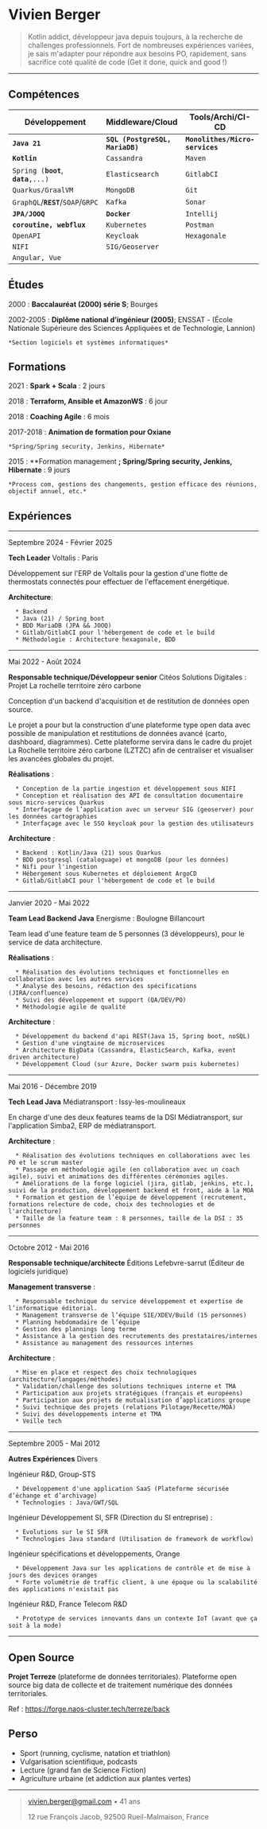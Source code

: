 Vivien Berger
============



> Kotlin addict, développeur java depuis toujours, à la recherche de challenges professionnels.
> Fort de nombreuses expériences variées, je sais m'adapter pour répondre aux besoins PO, rapidement, sans sacrifice
> coté qualité de code (Get it done, quick and good !)

----

Compétences
--------------------

| Développement                           | Middleware/Cloud                | Tools/Archi/CI-CD               | Méthodologie             |
|-----------------------------------------|---------------------------------|---------------------------------|--------------------------|
| **`Java 21`**                           | **`SQL (PostgreSQL, MariaDB)`** | **`Monolithes/Micro-services`** | **`Scrum/Agile/Kanban`** |
| **`Kotlin`**                            | `Cassandra`                     | `Maven`                         | `TDD`                    |
| `Spring (`**`boot`**, **`data`**`,...)` | `Elasticsearch`                 | `GitlabCI`                      | `BDD`                    |
| `Quarkus/GraalVM`                       | `MongoDB`                       | `Git`                           | `Clean code`             |
| `GraphQL`/**`REST`**/`SOAP`/`GRPC`      | `Kafka`                         | `Sonar`                         | `TF`                     |
| **`JPA/JOOQ`**                          | **`Docker`**                    | `Intellij`                      | `CI/CD`                  |
| **`coroutine, webflux`**                | `Kubernetes`                    | `Postman`                       | **`DevOps`**             |
| `OpenAPI`                               | `Keycloak`                      | `Hexagonale`                    | `Design d'API`           |
| `NIFI`                                  | `SIG/Geoserver`                 |                                 |                          |
| `Angular, Vue`                          |                                 |                                 |                          |

Études
---------

2000
:   **Baccalauréat (2000) série S**; Bourges

2002-2005
:   **Diplôme national d’ingénieur (2005)**; ENSSAT - (École Nationale Supérieure des Sciences Appliquées et de
Technologie, Lannion)

    *Section logiciels et systèmes informatiques*

Formations
---------

2021
:   **Spark + Scala** :  2 jours

2018
:   **Terraform, Ansible et AmazonWS** : 6 jour

2018
:   **Coaching Agile** : 6 mois


2017-2018
:   **Animation de formation pour Oxiane**

    *Spring/Spring security, Jenkins, Hibernate*

2015
:   **Formation management **; Spring/Spring security, Jenkins, Hibernate** : 9 jours

    *Process com, gestions des changements, gestion efficace des réunions, objectif annuel, etc.*

Expériences
----------
----

Septembre 2024 - Février 2025

**Tech Leader** Voltalis : Paris

Développement sur l'ERP de Voltalis pour la gestion d'une flotte de thermostats connectés pour effectuer de l'effacement
énergétique.

**Architecture**:

      * Backend 
      * Java (21) / Spring boot
      * BDD MariaDB (JPA && JOOQ)
      * Gitlab/GitlabCI pour l'hébergement de code et le build
      * Méthodologie : Architecture hexagonale, BDD

----

Mai 2022 - Août 2024

**Responsable technique/Développeur senior** Citéos Solutions Digitales : Projet La rochelle territoire zéro carbone

Conception d'un backend d'acquisition et de restitution de données open source.

Le projet a pour but la construction d'une plateforme type open data avec possible de manipulation et restitutions de
données avancé (carto, dashboard, diagrammes).
Cette plateforme servira dans le cadre du projet La Rochelle territoire zéro carbone (LZTZC) afin de centraliser et
visualiser les avancées globales du projet.

**Réalisations** :

      * Conception de la partie ingestion et développement sous NIFI 
      * Conception et réalisation des API de consultation documentaire sous micro-services Quarkus
      * Interfaçage de l’application avec un serveur SIG (geoserver) pour les données cartographies
      * Interfaçage avec le SSO keycloak pour la gestion des utilisateurs

**Architecture** :

      * Backend : Kotlin/Java (21) sous Quarkus 
      * BDD postgresql (cataloguage) et mongoDB (pour les données)
      * Nifi pour l'ingestion
      * Hébergement sous Kubernetes et déploiement ArgoCD
      * Gitlab/GitlabCI pour l'hébergement de code et le build

----


Janvier 2020 - Mai 2022

**Team Lead Backend Java** Energisme : Boulogne Billancourt

Team lead d'une feature team de 5 personnes (3 développeurs), pour le service de data architecture.

**Réalisations** :

      * Réalisation des évolutions techniques et fonctionnelles en collaboration avec les autres services
      * Analyse des besoins, rédaction des spécifications (JIRA/confluence)
      * Suivi des développement et support (QA/DEV/PO)
      * Méthodologie agile de qualité

**Architecture** :

      * Développement du backend d'api REST(Java 15, Spring boot, noSQL)
      * Gestion d'une vingtaine de microservices
      * Architecture BigData (Cassandra, ElasticSearch, Kafka, event driven architecture)
      * Développement Cloud (sur Azure, Docker swarm puis kubernetes)

----

Mai 2016 - Décembre 2019

**Tech Lead Java** Médiatransport : Issy-les-moulineaux

En charge d'une des deux features teams de la DSI Médiatransport, sur l'application Simba2, ERP de médiatransport.

**Architecture** :

      * Réalisation des évolutions techniques en collaborations avec les PO et le scrum master 
      * Passage en méthodologie agile (en collaboration avec un coach agile), suivi et animations des différentes cérémonies agiles.
      * Améliorations de la forge logiciel (jira, gitlab, jenkins, etc.), suivi de la production, développement backend et front, aide à la MOA
      * Formation et gestion de l’équipe de développement (recrutement, formations relecture de code, choix des technologies et de l'architecture)
      * Taille de la feature team : 8 personnes, taille de la DSI : 35 personnes

----


Octobre 2012 - Mai 2016

**Responsable technique/architecte** Éditions Lefebvre-sarrut (Éditeur de logiciels juridique)

**Management transverse** :

      * Responsable technique du service développement et expertise de l’informatique éditorial. 
      * Management transverse de l’équipe SIE/XDEV/Build (15 personnes)
      * Planning hebdomadaire de l’équipe
      * Gestion des plannings long terme
      * Assistance à la gestion des recrutements des prestataires/internes
      * Assistance au management des ressources internes

**Architecture** :

      * Mise en place et respect des choix technologiques (architecture/langages/méthodes) 
      * Validation/challenge des solutions techniques interne et TMA
      * Participation aux projets stratégiques (français et européens)
      * Participation aux projets de mutualisation d’applications groupe
      * Suivi technique des projets (relations Pilotage/Recette/MOA)
      * Suivi des développements interne et TMA
      * Veille tech

----

Septembre 2005 - Mai 2012

**Autres Expériences** Divers

Ingénieur R&D, Group-STS

      * Développement d'une application SaaS (Plateforme sécurisée d’échange et d’archivage)
      * Technologies : Java/GWT/SQL

Ingénieur Développement SI, SFR (Direction du SI entreprise) :

      * Évolutions sur le SI SFR
      * Technologies Java standard (Utilisation de framework de workflow)

Ingénieur spécifications et développements, Orange

      * Développement Java sur les applications de contrôle et de mise à jours des devices oranges
      * Forte volumétrie de traffic client, à une époque ou la scalabilité des applications n'existait pas

Ingénieur R&D, France Telecom R&D

      * Prototype de services innovants dans un contexte IoT (avant que ça soit à la mode)

----


Open Source
---------

**Projet Terreze** (plateforme de données territoriales).
Plateforme open source big data de collecte et de traitement numérique des données territoriales.

Ref : https://forge.naos-cluster.tech/terreze/back

Perso
----------------------------------------

* Sport (running, cyclisme, natation et triathlon)
* Vulgarisation scientifique, podcasts
* Lecture (grand fan de Science Fiction)
* Agriculture urbaine (et addiction aux plantes vertes)

----

> <vivien.berger@gmail.com> • 41 ans
> 
> 12 rue François Jacob, 92500 Rueil-Malmaison, France
